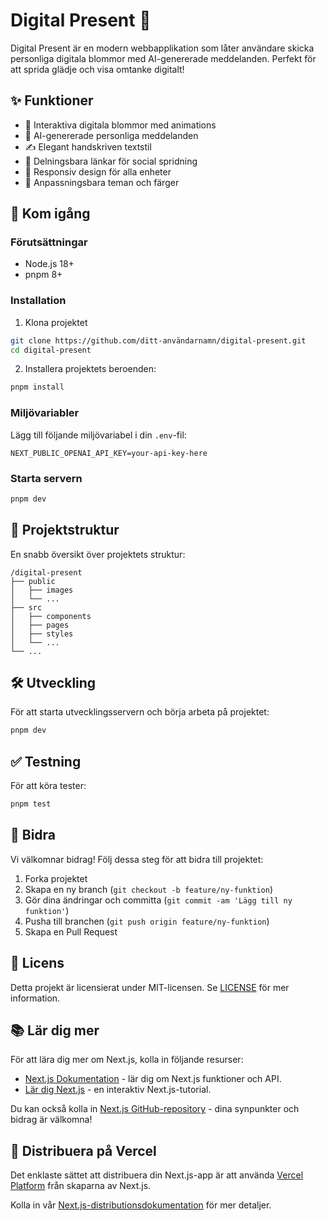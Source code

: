 # Digital Present 🌸

Digital Present är en modern webbapplikation som låter användare skicka personliga digitala blommor med AI-genererade meddelanden. Perfekt för att sprida glädje och visa omtanke digitalt!

## ✨ Funktioner

- 🎨 Interaktiva digitala blommor med animations
- 🤖 AI-genererade personliga meddelanden
- ✍️ Elegant handskriven textstil
- 🔗 Delningsbara länkar för social spridning
- 📱 Responsiv design för alla enheter
- 🌈 Anpassningsbara teman och färger

## 🚀 Kom igång

### Förutsättningar

- Node.js 18+ 
- pnpm 8+

### Installation

1. Klona projektet
```bash
git clone https://github.com/ditt-användarnamn/digital-present.git
cd digital-present
```

2. Installera projektets beroenden:
```bash
pnpm install
```

### Miljövariabler

Lägg till följande miljövariabel i din `.env`-fil:
```env
NEXT_PUBLIC_OPENAI_API_KEY=your-api-key-here
```

### Starta servern

```bash
pnpm dev
```

## 📂 Projektstruktur

En snabb översikt över projektets struktur:
```
/digital-present
├── public
│   ├── images
│   └── ...
├── src
│   ├── components
│   ├── pages
│   ├── styles
│   └── ...
└── ...
```

## 🛠️ Utveckling

För att starta utvecklingsservern och börja arbeta på projektet:
```bash
pnpm dev
```

## ✅ Testning

För att köra tester:
```bash
pnpm test
```

## 🤝 Bidra

Vi välkomnar bidrag! Följ dessa steg för att bidra till projektet:

1. Forka projektet
2. Skapa en ny branch (`git checkout -b feature/ny-funktion`)
3. Gör dina ändringar och committa (`git commit -am 'Lägg till ny funktion'`)
4. Pusha till branchen (`git push origin feature/ny-funktion`)
5. Skapa en Pull Request

## 📄 Licens

Detta projekt är licensierat under MIT-licensen. Se [LICENSE](LICENSE) för mer information.

## 📚 Lär dig mer

För att lära dig mer om Next.js, kolla in följande resurser:

- [Next.js Dokumentation](https://nextjs.org/docs) - lär dig om Next.js funktioner och API.
- [Lär dig Next.js](https://nextjs.org/learn) - en interaktiv Next.js-tutorial.

Du kan också kolla in [Next.js GitHub-repository](https://github.com/vercel/next.js) - dina synpunkter och bidrag är välkomna!

## 🚀 Distribuera på Vercel

Det enklaste sättet att distribuera din Next.js-app är att använda [Vercel Platform](https://vercel.com/new?utm_medium=default-template&filter=next.js&utm_source=create-next-app&utm_campaign=create-next-app-readme) från skaparna av Next.js.

Kolla in vår [Next.js-distributionsdokumentation](https://nextjs.org/docs/app/building-your-application/deploying) för mer detaljer.
